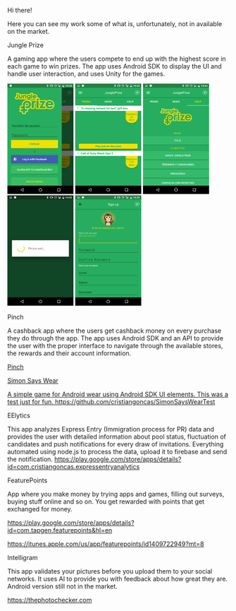 Hi there!

Here you can see my work some of what is, unfortunately, not in available on the market.

Jungle Prize

A gaming app where the users compete to end up with the highest score in each game to win prizes.
The app uses Android SDK to display the UI and handle user interaction, and uses Unity for the games.

<img src="/jungleprize/Screenshot_20160729-143228.png" title="screenshot 1" width="150" height="250" />  <img src="/jungleprize/Screenshot_20160729-143232.png" title="screenshot 1" width="150" height="250" />  <img src="/jungleprize/Screenshot_20160729-143244.png" title="screenshot 1" width="150" height="250" />  <img src="/jungleprize/Screenshot_20160729-143255.png" title="screenshot 1" width="150" height="250" />  <img src="/jungleprize/Screenshot_20160729-143332.png" title="screenshot 1" width="150" height="250" />

Pinch

A cashback app where the users get cashback money on every purchase they do through the app.
The app uses Android SDK and an API to provide the user with the proper interface to navigate through the available stores, the rewards and their account information.

<a href="https://drive.google.com/file/d/1SUQKkEZJO55gG5zdFLOX6L_nJ93c24Kv/view?usp=sharing">Pinch</href>


Simon Says Wear

A simple game for Android wear using Android SDK UI elements. This was a test just for fun.
https://github.com/cristiangoncas/SimonSaysWearTest

EElytics

This app analyzes Express Entry (Immigration process for PR) data and provides the user with detailed information about pool status, fluctuation of candidates and push notifications for every draw of invitations.
Everything automated using node.js to process the data, upload it to firebase and send the notification.
https://play.google.com/store/apps/details?id=com.cristiangoncas.expressentryanalytics

FeaturePoints

App where you make money by trying apps and games, filling out surveys, buying stuff online and so on. You get rewarded with points that get exchanged for money.

https://play.google.com/store/apps/details?id=com.tapgen.featurepoints&hl=en

https://itunes.apple.com/us/app/featurepoints/id1409722949?mt=8

Intelligram

This app validates your pictures before you upload them to your social networks. It uses AI to provide you with feedback about how great they are.
Android version still not in the market.

https://thephotochecker.com
